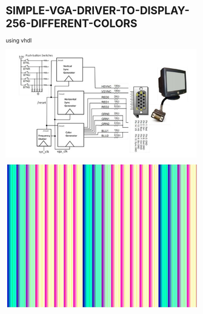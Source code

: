 # SIMPLE-VGA-DRIVER-TO-DISPLAY-256-DIFFERENT-COLORS
using vhdl

![Description](https://github.com/kardandon/SIMPLE-VGA-DRIVER-TO-DISPLAY-256-DIFFERENT-COLORS/blob/main/Description.jpg?raw=true)

![Results](https://github.com/kardandon/SIMPLE-VGA-DRIVER-TO-DISPLAY-256-DIFFERENT-COLORS/blob/main/Result.jpg?raw=true)
